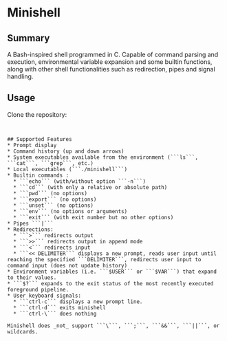# Minishell 
## Summary
A Bash-inspired shell programmed in C. Capable of command parsing and execution, environmental variable expansion and some builtin functions, along with other shell functionalities such as redirection, pipes and signal handling. 

## Usage
Clone the repository:
```


## Supported Features
* Prompt display
* Command history (up and down arrows)
* System executables available from the environment (```ls```, ```cat```, ```grep```, etc.)
* Local executables (```./minishell```)
* Builtin commands :
  * ```echo``` (with/without option ```-n```)
  * ```cd``` (with only a relative or absolute path)
  * ```pwd``` (no options)
  * ```export``` (no options)
  * ```unset``` (no options)
  * ```env``` (no options or arguments)
  * ```exit``` (with exit number but no other options)
* Pipes ```|``` 
* Redirections:
  * ```>``` redirects output
  * ```>>``` redirects output in append mode
  * ```<``` redirects input
  * ```<< DELIMITER``` displays a new prompt, reads user input until reaching the specified ```DELIMITER```, redirects user input to command input (does not update history)
* Environment variables (i.e. ```$USER``` or ```$VAR```) that expand to their values.
* ```$?``` expands to the exit status of the most recently executed foreground pipeline.
* User keyboard signals:
  * ```ctrl-c``` displays a new prompt line.
  * ```ctrl-d``` exits minishell
  * ```ctrl-\``` does nothing

Minishell does _not_ support ```\```, ```;```, ```&&```, ```||```, or wildcards.
